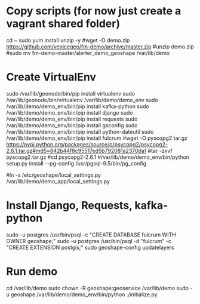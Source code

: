 # Copy scripts (for now just create a vagrant shared folder)
cd ~
sudo yum install unzip -y
#wget -O demo.zip https://github.com/venicegeo/fm-demo/archive/master.zip
#unzip demo.zip
#sudo mv fm-demo-master/alerter_demo_geoshape /var/lib/demo

# Create VirtualEnv
sudo /var/lib/geonode/bin/pip install virtualenv
sudo /var/lib/geonode/bin/virtualenv /var/lib/demo/demo_env
sudo /var/lib/demo/demo_env/bin/pip install kafka-python
sudo /var/lib/demo/demo_env/bin/pip install django
sudo /var/lib/demo/demo_env/bin/pip install requests
sudo /var/lib/demo/demo_env/bin/pip install gsconfig
sudo /var/lib/demo/demo_env/bin/pip install python-dateutil
sudo /var/lib/demo/demo_env/bin/pip install fulcrum
#wget -O pyscopg2.tar.gz https://pypi.python.org/packages/source/p/psycopg2/psycopg2-2.6.1.tar.gz#md5=842b44f8c95517ed5b792081a2370da1
#tar -zxvf pyscopg2.tar.gz
#cd psycopg2-2.6.1
#/var/lib/demo/demo_env/bin/python setup.py install --pg-config /usr/pgsql-9.5/bin/pg_config


#ln -s /etc/geoshape/local_settings.py /var/lib/demo/demo_app/local_settings.py

# Install Django, Requests, kafka-python
sudo -u postgres /usr/bin/psql -c "CREATE DATABASE fulcrum WITH OWNER geoshape;"
sudo -u postgres /usr/bin/psql -d "fulcrum" -c "CREATE EXTENSION postgis;"
sudo geoshape-config updatelayers

# Run demo
cd /var/lib/demo
sudo chown -R geoshape:geoservice /var/lib/demo
sudo -u geoshape /var/lib/demo/demo_env/bin/python ./initialize.py
